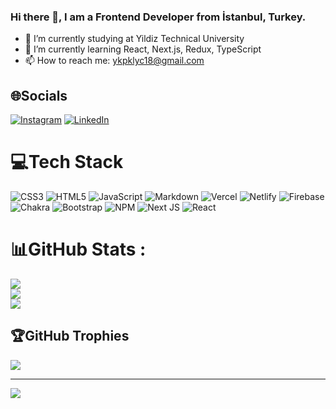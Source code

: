 ### Hi there 👋, I am a Frontend Developer from İstanbul, Turkey.

- 🔭 I’m currently studying at Yildiz Technical University
- 🌱 I’m currently learning React, Next.js, Redux, TypeScript
- 📫 How to reach me: ykpklyc18@gmail.com


## 🌐Socials
[![Instagram](https://img.shields.io/badge/Instagram-%23E4405F.svg?logo=Instagram&logoColor=white)](https://instagram.com/yakup_klyc) [![LinkedIn](https://img.shields.io/badge/LinkedIn-%230077B5.svg?logo=linkedin&logoColor=white)](https://linkedin.com/in/yakupkalayci) 

# 💻Tech Stack
![CSS3](https://img.shields.io/badge/css3-%231572B6.svg?style=for-the-badge&logo=css3&logoColor=white) ![HTML5](https://img.shields.io/badge/html5-%23E34F26.svg?style=for-the-badge&logo=html5&logoColor=white) ![JavaScript](https://img.shields.io/badge/javascript-%23323330.svg?style=for-the-badge&logo=javascript&logoColor=%23F7DF1E) ![Markdown](https://img.shields.io/badge/markdown-%23000000.svg?style=for-the-badge&logo=markdown&logoColor=white) ![Vercel](https://img.shields.io/badge/vercel-%23000000.svg?style=for-the-badge&logo=vercel&logoColor=white) ![Netlify](https://img.shields.io/badge/netlify-%23000000.svg?style=for-the-badge&logo=netlify&logoColor=#00C7B7) ![Firebase](https://img.shields.io/badge/firebase-%23039BE5.svg?style=for-the-badge&logo=firebase) ![Chakra](https://img.shields.io/badge/chakra-%234ED1C5.svg?style=for-the-badge&logo=chakraui&logoColor=white) ![Bootstrap](https://img.shields.io/badge/bootstrap-%23563D7C.svg?style=for-the-badge&logo=bootstrap&logoColor=white) ![NPM](https://img.shields.io/badge/NPM-%23000000.svg?style=for-the-badge&logo=npm&logoColor=white) ![Next JS](https://img.shields.io/badge/Next-black?style=for-the-badge&logo=next.js&logoColor=white) ![React](https://img.shields.io/badge/react-%2320232a.svg?style=for-the-badge&logo=react&logoColor=%2361DAFB)
# 📊GitHub Stats :
![](https://github-readme-stats.vercel.app/api?username=yakupkalayci&theme=react&hide_border=false&include_all_commits=true&count_private=true)<br/>
![](https://github-readme-streak-stats.herokuapp.com/?user=yakupkalayci&theme=react&hide_border=false)<br/>
![](https://github-readme-stats.vercel.app/api/top-langs/?username=yakupkalayci&theme=react&hide_border=false&include_all_commits=true&count_private=true&layout=compact)

## 🏆GitHub Trophies
![](https://github-profile-trophy.vercel.app/?username=yakupkalayci&theme=onedark&no-frame=false&no-bg=false&margin-w=4)

---
[![](https://visitcount.itsvg.in/api?id=yakupkalayci&icon=0&color=0)](https://visitcount.itsvg.in)
